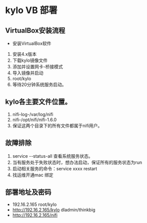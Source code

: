 # kylo VB 部署
## VirtualBox安装流程
* 安装VirtualBox软件
1. 安装4.x版本
2. 下载kylo镜像文件
3. 添加并设置网卡-桥接模式
4. 导入镜像并启动
5. root/kylo
6. 等待20分钟系统服务启动。

## kylo各主要文件位置。
1. nifi-log-/var/log/nifi
2. nifi-/opt/nifi/nifi-1.6.0
3. 保证这两个目录下的所有文件都属于nifi用户。

## 故障排除
1. service --status-all 查看系统服务状态。
2. 当有服务处于失败状态时，想办法启动，保证所有的服务状态为run
3. 启动相关服务的命令：service xxxx restart
4. 找运维开通mac 绑定

## 部署地址及密码
* 192.16.2.165 root/kylo
* http://192.16.2.165/kylo  dladmin/thinkbig
* http://192.16.2.165/nifi 
